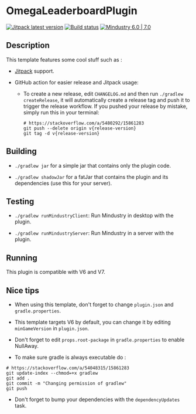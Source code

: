# OmegaLeaderboardPlugin

[![Jitpack latest version](https://jitpack.io/v/fr.xpdustry/TemplatePlugin.svg)](https://jitpack.io/#fr.xpdustry/TemplatePlugin)
[![Build status](https://github.com/Xpdustry/TemplatePlugin/actions/workflows/build.yml/badge.svg?branch=master&event=push)](https://github.com/Xpdustry/TemplatePlugin/actions/workflows/build.yml)
[![Mindustry 6.0 | 7.0 ](https://img.shields.io/badge/Mindustry-6.0%20%7C%207.0-ffd37f)](https://github.com/Anuken/Mindustry/releases)

## Description

This template features some cool stuff such as :

- [Jitpack](https://jitpack.io/) support.

- GitHub action for easier release and Jitpack usage:

  - To create a new release, edit `CHANGELOG.md` and then run `./gradlew createRelease`, it will automatically create
    a release tag and push it to trigger the release workflow. If you pushed your release by mistake, simply run this
    in your terminal:

    ```batch
    # https://stackoverflow.com/a/5480292/15861283
    git push --delete origin v{release-version}
    git tag -d v{release-version}
    ```

## Building

- `./gradlew jar` for a simple jar that contains only the plugin code.

- `./gradlew shadowJar` for a fatJar that contains the plugin and its dependencies (use this for your server).

## Testing

- `./gradlew runMindustryClient`: Run Mindustry in desktop with the plugin.

- `./gradlew runMindustryServer`: Run Mindustry in a server with the plugin.

## Running

This plugin is compatible with V6 and V7.

## Nice tips

- When using this template, don't forget to change `plugin.json` and `gradle.properties`.

- This template targets V6 by default, you can change it by editing `minGameVersion` in `plugin.json`.

- Don't forget to edit `props.root-package` in `gradle.properties` to enable NullAway.

- To make sure gradle is always executable do :

```batch
# https://stackoverflow.com/a/54048315/15861283
git update-index --chmod=+x gradlew
git add .
git commit -m "Changing permission of gradlew"
git push
```

- Don't forget to bump your dependencies with the `dependencyUpdates` task.
